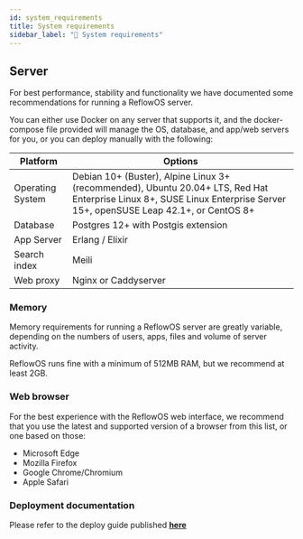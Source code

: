 ```yaml
---
id: system_requirements
title: System requirements
sidebar_label: "🔨 System requirements"
---
```


## Server
For best performance, stability and functionality we have documented some recommendations for running a ReflowOS server.

You can either use Docker on any server that supports it, and the docker-compose file provided will manage the OS, database, and app/web servers for you, or you can deploy manually with the following:

| Platform |	Options|
| -- | -- |
| Operating System | Debian 10+ (Buster),  Alpine Linux 3+ (recommended), Ubuntu 20.04+ LTS, Red Hat Enterprise Linux 8+, SUSE Linux Enterprise Server 15+, openSUSE Leap 42.1+, or CentOS 8+ |
| Database	|  Postgres 12+ with Postgis extension |
| App Server | Erlang / Elixir
| Search index | Meili
| Web proxy	 | Nginx or Caddyserver


### Memory
Memory requirements for running a ReflowOS server are greatly variable, depending on the numbers of users, apps, files and volume of server activity.

ReflowOS runs fine with a minimum of 512MB RAM, but we recommend at least 2GB.


### Web browser
For the best experience with the ReflowOS web interface, we recommend that you use the latest and supported version of a browser from this list, or one based on those:

- Microsoft Edge
- Mozilla Firefox
- Google Chrome/Chromium
- Apple Safari


### Deployment documentation
Please refer to the deploy guide published **[here](https://github.com/dyne/zenpub/blob/flavour/zenpub/DEPLOY.md)**

